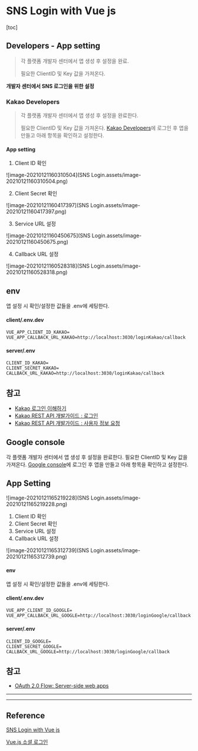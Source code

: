 # SNS Login with Vue js

[toc]

## Developers - App setting

> 각 플랫폼 개발자 센터에서 앱 생성 후 설정을 완료. 
>
> 필요한 ClientID 및 Key 값을 가져온다.

**개발자 센터에서 SNS 로그인을 위한 설정**

### Kakao Developers

> 각 플랫폼 개발자 센터에서 앱 생성 후 설정을 완료한다. 
>
> 필요한 ClientID 및 Key 값을 가져온다.
> [Kakao Developers](https://developers.kakao.com/apps)에 로그인 후 앱을 만들고 아래 항목을 확인하고 설정한다.

#### App setting

1. Client ID 확인

![image-20210121160310504](SNS Login.assets/image-20210121160310504.png)

2. Client Secret 확인

![image-20210121160417397](SNS Login.assets/image-20210121160417397.png)

3. Service URL 설정

![image-20210121160450675](SNS Login.assets/image-20210121160450675.png)

4. Callback URL 설정

![image-20210121160528318](SNS Login.assets/image-20210121160528318.png)



## env

앱 설정 시 확인/설정한 값들을 .env에 세팅한다.

#### client/.env.dev

```
VUE_APP_CLIENT_ID_KAKAO=
VUE_APP_CALLBACK_URL_KAKAO=http://localhost:3030/loginKakao/callback
```

#### server/.env

```
CLIENT_ID_KAKAO=
CLIENT_SECRET_KAKAO=
CALLBACK_URL_KAKAO=http://localhost:3030/loginKakao/callback
```



## 참고

- [Kakao 로그인 이해하기](https://developers.kakao.com/docs/latest/ko/kakaologin/common)
- [Kakao REST API 개발가이드 : 로그인](https://developers.kakao.com/docs/restapi/user-management#로그인)
- [Kakao REST API 개발가이드 : 사용자 정보 요청](https://developers.kakao.com/docs/restapi/user-management#사용자-정보-요청)



## Google console

각 플랫폼 개발자 센터에서 앱 생성 후 설정을 완료한다. 필요한 ClientID 및 Key 값을 가져온다.
[Google console](https://console.developers.google.com/apis/credentials)에 로그인 후 앱을 만들고 아래 항목을 확인하고 설정한다.



## App Setting

![image-20210121165219228](SNS Login.assets/image-20210121165219228.png)

1. Client ID 확인
2. Client Secret 확인
3. Service URL 설정
4. Callback URL 설정

![image-20210121165312739](SNS Login.assets/image-20210121165312739.png)

#### env

앱 설정 시 확인/설정한 값들을 .env에 세팅한다.

#### client/.env.dev

```
VUE_APP_CLIENT_ID_GOOGLE=
VUE_APP_CALLBACK_URL_GOOGLE=http://localhost:3030/loginGoogle/callback
```

#### server/.env

```
CLIENT_ID_GOOGLE=
CLIENT_SECRET_GOOGLE=
CALLBACK_URL_GOOGLE=http://localhost:3030/loginGoogle/callback
```



## 참고

- [OAuth 2.0 Flow: Server-side web apps](https://developers.google.com/youtube/v3/guides/auth/server-side-web-apps?hl=ko)



-----



------

## Reference

[SNS Login with Vue js](https://github.com/sinyya/sns-login-vuejs)

[Vue.js 소셜 로그인](https://parkjihwan.tistory.com/9)